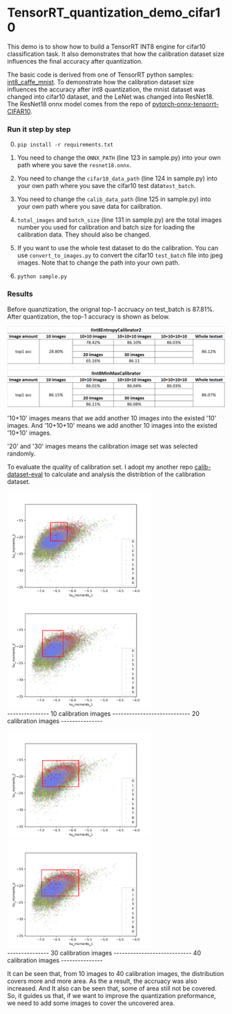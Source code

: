 # TensorRT_quantization_demo_cifar10
This demo is to show how to build a TensorRT INT8 engine for cifar10 classification task. 
It also demonstrates that how the calibration dataset size influences the final accuracy after quantization.


The basic code is derived from one of TensorRT python samples: [int8_caffe_mnist](https://github.com/NVIDIA/TensorRT/tree/master/samples/python/int8_caffe_mnist).
To demonstrate how the calibration dataset size influences the accuracy after int8 quantization, 
the mnist dataset was changed into cifar10 dataset, and the LeNet was changed into ResNet18.
The ResNet18 onnx model comes from the repo of [pytorch-onnx-tensorrt-CIFAR10](https://github.com/shiyongming/pytorch-onnx-tensorrt-CIFAR10).


### Run it step by step
0. ```pip install -r requirements.txt``` 
1. You need to change the `ONNX_PATH` (line 123 in sample.py) into your own path where you save the `resnet18.onnx`.
2. You need to change the `cifar10_data_path` (line 124 in sample.py) into your own path where you save the cifar10 test data`test_batch`.
3. You need to change the `calib_data_path` (line 125 in sample.py) into your own path where you save data for cailbration.
4. `total_images` and `batch_size` (line 131 in sample.py) are the total images number you used for calibration and batch size for loading the calibration data. 
   They should also be changed.
    
5. If you want to use the whole test dataset to do the calibration. You can use `convert_to_images.py` to convert the cifar10 `test_batch` file into jpeg images. 
   Note that to change the path into your own path.

6. ```python sample.py```


### Results
Before quanztization, the orignal top-1 accruacy on test_batch is 87.81%. After quantization, the top-1 accuracy is shown as below.

![img.png](img.png)

'10+10' images means that we add another 10 images into the existed '10' images. And '10+10+10' means we add another 10 images into the existed '10+10' images. 

'20' and '30' images means the calibration image set was selected randomly.

To evaluate the quality of calibration set. I adopt my another repo [calib-dataset-eval](https://github.com/shiyongming/TensorRT_quantization_demo_cifar10) 
to calculate and analysis the distribtion of the calibration dataset.



<img src="cifar10_data/calib_dataset_10.png" height="250" alt="calib number = 10"/> <img src="cifar10_data/calib_dataset_20.png" height="250" alt="calib number = 20"/><br/>
--------------- 10 calibration images ---------------------------- 20 calibration images ---------------<br/>

<img src="cifar10_data/calib_dataset_30.png" height="250" alt="calib number = 30"/> <img src="cifar10_data/calib_dataset_40.png" height="250" alt="calib number = 40"/><br/>
--------------- 30 calibration images ---------------------------- 40 calibration images ---------------<br/>

It can be seen that, from 10 images to 40 calibration images, the distribution covers more and more area.
As the a result, the accruacy was also increased. And It also can be seen that, some of area still not be covered.
So, it guides us that, if we want to improve the quantization preformance, we need to add some images to cover the uncovered area.